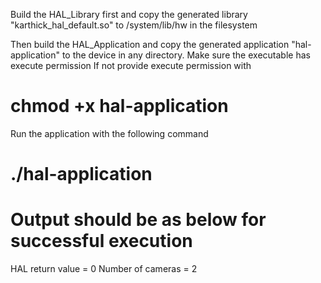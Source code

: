 Build the HAL_Library first and copy the generated library "karthick_hal_default.so" to /system/lib/hw in the filesystem

Then build the HAL_Application and copy the generated application "hal-application" to the device in any directory.
Make sure the executable has execute permission
If not provide execute permission with

# chmod +x hal-application

Run the application with the following command

# ./hal-application

Output should be as below for successful execution
==================================================
HAL return value = 0
Number of cameras = 2
